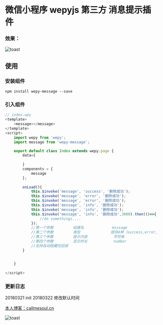 # 微信小程序 wepyjs 第三方 消息提示插件

### 效果：
![toast](http://oyz3pjs26.bkt.clouddn.com/blog/180321/9mf0KAbIhj.gif)






## 使用

### 安装组件
```
npm install wepy-message --save
```

### 引入组件
```javascript
// index.wpy
<template>
    <message></message>
</template>
<script>
    import wepy from 'wepy';
    import message from 'wepy-message';

    export default class Index extends wepy.page {
        data={
            
        }
        components = {
            message
        };
        
        onLoad(){
            this.$invoke('message', 'success', '删除成功');
            this.$invoke('message', 'error', '删除成功');
            this.$invoke('message', 'error', '删除成功');
            this.$invoke('message', 'info', '删除成功');
            this.$invoke('message', 'info', '删除成功');
            this.$invoke('message', 'info', '删除成功',3000).then(()=>{
                //do somethings....
            });
            //第一个参数         组建名             msssage                             必填
            //第二个参数         类型              提供4种（success,error,info,warning） 必填
            //第三个参数         提示内容            字符串                              必填
            //第四个参数         显示时长            number                             选填
            //支持自动隐藏完回调
        }
        
       
    }
    
</script>
```



### 更新日志
20180321            init
20180322            修改默认时间


[本人博客：callmesoul.cn](http://callmesoul.cn)

![toast](http://nowechat.oss-cn-shenzhen.aliyuncs.com/qrcode_for_gh_b4c00b84720c_258.jpg)

